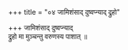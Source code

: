 +++
title = "०४ जामिशंसाद् दुष्वप्न्याद् द्रुहो"

+++
जामिशंसाद् दुष्वप्न्याद्  
द्रुहो मा मुञ्चन्तु वरुणस्य पाशात् ॥